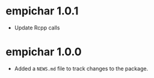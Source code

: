 # empichar 1.0.1

* Update Rcpp calls

# empichar 1.0.0

* Added a `NEWS.md` file to track changes to the package.
